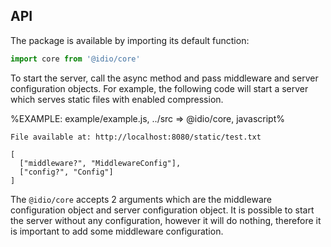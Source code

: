 
## API

The package is available by importing its default function:

```js
import core from '@idio/core'
```

To start the server, call the async method and pass middleware and server configuration objects. For example, the following code will start a server which serves static files with enabled compression.

%EXAMPLE: example/example.js, ../src => @idio/core, javascript%

```
File available at: http://localhost:8080/static/test.txt
```

```## core
[
  ["middleware?", "MiddlewareConfig"],
  ["config?", "Config"]
]
```

The `@idio/core` accepts 2 arguments which are the middleware configuration object and server configuration object. It is possible to start the server without any configuration, however it will do nothing, therefore it is important to add some middleware configuration.

<!-- Below is the summary of bundled middleware:

```table
[
  ["Middleware", "Purpose", "Link"],
  ["`session`", "To enable sessions.", "[`koa-session`](https://github.com/koajs/session)"],
]
``` -->
